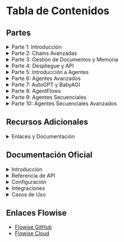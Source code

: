 # Tabla de Contenidos

## Partes

<details>
<summary>Parte 1: Introducción</summary>

- [Contenidos](partes/parte-1.md#contenidos)
- [Recursos](partes/parte-1.md#recursos)
</details>

<details>
<summary>Parte 2: Chains Avanzadas</summary>

- [Contenidos](partes/parte-2.md#contenidos)
- [Recursos](partes/parte-2.md#recursos)
- [Desafío 1: Traductor de Lenguajes Antiguos](partes/parte-2.md#desafío-1-traductor-de-lenguajes-antiguos)
</details>

<details>
<summary>Parte 3: Gestión de Documentos y Memoria</summary>

- [Contenidos](partes/parte-3.md#contenidos)
- [Recursos](partes/parte-3.md#recursos)
- [Desafío 2: Chatbot Nikola Tesla](partes/parte-3.md#desafío-2-chatbot-nikola-tesla)
</details>

<details>
<summary>Parte 4: Despliegue y API</summary>

- [Contenidos](partes/parte-4.md#contenidos)
- [Recursos](partes/parte-4.md#recursos)
</details>

<details>
<summary>Parte 5: Introducción a Agentes</summary>

- [Contenidos](partes/parte-5.md#contenidos)
- [Desafío 3: Investigador de Memes](partes/parte-5.md#desafío-3-investigador-de-memes)
</details>

<details>
<summary>Parte 6: Agentes Avanzados</summary>

- [Contenidos](partes/parte-6.md#contenidos)
- [Desafío 4: Gerente de Reclutamiento](partes/parte-6.md#desafío-4-gerente-de-reclutamiento)
</details>

<details>
<summary>Parte 7: AutoGPT y BabyAGI</summary>

- [Contenidos](partes/parte-7.md#contenidos)
- [Desafío 5](partes/parte-7.md#desafío-5)
</details>

<details>
<summary>Parte 8: AgentFlows</summary>

- [Contenidos](partes/parte-8.md#contenidos)
- [Desafío 6: Misión a Marte](partes/parte-8.md#desafío-6-misión-a-marte)
</details>

<details>
<summary>Parte 9: Agentes Secuenciales</summary>

- [Contenidos](partes/parte-9.md#contenidos)
- [Desafío 7: Planificador de Vacaciones](partes/parte-9.md#desafío-7-planificador-de-vacaciones)
</details>

<details>
<summary>Parte 10: Agentes Secuenciales Avanzados</summary>

- [Contenidos](partes/parte-10.md#contenidos)
- [Proyecto del Concesionario](partes/parte-10.md#proyecto-final-concesionario-de-coches)
</details>

## Recursos Adicionales

<details>
<summary>Enlaces y Documentación</summary>

- [Enlaces Útiles](recursos/enlaces.md)
- [Documentación](recursos/documentacion.md)
- [Ejemplos de Código](recursos/ejemplos.md)
- [Mejores Prácticas](recursos/mejores-practicas.md)
</details>

## Documentación Oficial

<details>
<summary>Introducción</summary>

- [Primeros Pasos](documentacion/primeros-pasos.md)
- [Guía de Contribución](documentacion/contribucion.md)
</details>

<details>
<summary>Referencia de API</summary>

- [Assistants](documentacion/api/assistants.md)
- [Attachments](documentacion/api/attachments.md)
- [Chat Message](documentacion/api/chat-message.md)
- [Chatflows](documentacion/api/chatflows.md)
- [Document Store](documentacion/api/document-store.md)
- [Feedback](documentacion/api/feedback.md)
- [Prediction](documentacion/api/prediction.md)
- [Tools](documentacion/api/tools.md)
- [Variables](documentacion/api/variables.md)
</details>

<details>
<summary>Configuración</summary>

- [Auth](documentacion/configuracion/auth.md)
- [Databases](documentacion/configuracion/databases.md)
- [Deployment](documentacion/configuracion/deployment.md)
- [Variables de Entorno](documentacion/configuracion/variables-entorno.md)
- [Rate Limit](documentacion/configuracion/rate-limit.md)
- [SSO](documentacion/configuracion/sso.md)
</details>

<details>
<summary>Integraciones</summary>

- [LangChain](documentacion/integraciones/langchain.md)
- [LlamaIndex](documentacion/integraciones/llamaindex.md)
- [Utilities](documentacion/integraciones/utilities.md)
- [External Integrations](documentacion/integraciones/external.md)
</details>

<details>
<summary>Casos de Uso</summary>

- [Calling Children Flows](documentacion/casos-uso/children-flows.md)
- [Calling Webhook](documentacion/casos-uso/webhook.md)
- [Interacting with API](documentacion/casos-uso/api.md)
- [Multiple Documents QnA](documentacion/casos-uso/documents-qna.md)
- [SQL QnA](documentacion/casos-uso/sql-qna.md)
- [Web Scrape QnA](documentacion/casos-uso/web-scrape-qna.md)
</details>

## Enlaces Flowise

- [Flowise GitHub](https://github.com/FlowiseAI)
- [Flowise Cloud](https://flowiseai.com/join)
